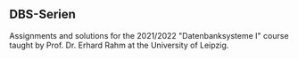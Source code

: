 ## DBS-Serien
Assignments and solutions for the 2021/2022 "Datenbanksysteme I" course taught by Prof. Dr. Erhard Rahm at the University of Leipzig.